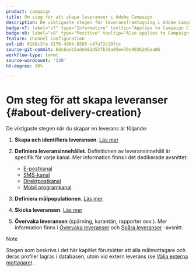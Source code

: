 ```yaml
---
product: campaign
title: Om steg för att skapa leveranser i Adobe Campaign
description: De viktigaste stegen för leveransframtagning i Adobe Campaign
badge-v7: label="v7" type="Informative" tooltip="Applies to Campaign Classic v7"
badge-v8: label="v8" type="Positive" tooltip="Also applies to Campaign v8"
feature: Channel Configuration
exl-id: 0188c3fe-8176-4904-8505-c47a72c20fcc
source-git-commit: 6dc6aeb5adeb82d527b39a05ee70a9926205ea0b
workflow-type: tm+mt
source-wordcount: '130'
ht-degree: 10%

---
```


# Om steg för att skapa leveranser {#about-delivery-creation}



De viktigaste stegen när du skapar en leverans är följande:

1. **Skapa och identifiera leveransen**. [Läs mer](steps-create-and-identify-the-delivery.md)

1. **Definiera leveransinnehållet**. Definitionen av leveransinnehåll är specifik för varje kanal. Mer information finns i det dedikerade avsnittet:

   * [E-postkanal](defining-the-email-content.md)
   * [SMS-kanal](sms-create.md#defining-the-sms-content)
   * [Direktpostkanal](defining-the-direct-mail-content.md)
   * [Mobil programkanal](about-mobile-app-channel.md)

1. **Definiera målpopulationen**. [Läs mer](steps-defining-the-target-population.md)

1. **Skicka leveransen**. [Läs mer](steps-sending-the-delivery.md)

1. **Övervaka leveransen** (spårning, karantän, rapporter osv.). Mer information finns i [Övervaka leveranser](about-delivery-monitoring.md) och [Spåra leveranser](about-message-tracking.md) -avsnitt.

>[!NOTE]
>
>Stegen som beskrivs i det här kapitlet förutsätter att alla målmottagare och deras profiler lagras i databasen, utom vid extern leverans (se [Välja externa mottagare](steps-defining-the-target-population.md#selecting-external-recipients)).
